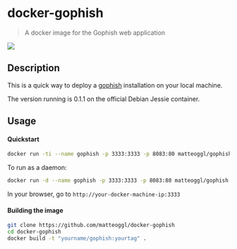 # docker-gophish

> A docker image for the Gophish web application

[![](https://badge.imagelayers.io/matteoggl/gophish:latest.svg)](https://imagelayers.io/?images=matteoggl/gophish:latest 'Get your own badge on imagelayers.io')


## Description

This is a quick way to deploy a [gophish](https://github.com/gophish/gophish) installation on your local machine.

The version running is 0.1.1 on the official Debian Jessie container.

## Usage

#### Quickstart

```bash
docker run -ti --name gophish -p 3333:3333 -p 8083:80 matteoggl/gophish
```
To run as a daemon:

```bash
docker run -d --name gophish -p 3333:3333 -p 8083:80 matteoggl/gophish
```

In your browser, go to ```http://your-docker-machine-ip:3333```

#### Building the image

```bash
git clone https://github.com/matteoggl/docker-gophish
cd docker-gophish
docker build -t "yourname/gophish:yourtag" .
```
